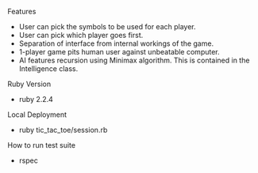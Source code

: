 Features
- User can pick the symbols to be used for each player.
- User can pick which player goes first. 
- Separation of interface from internal workings of the game.
- 1-player game pits human user against unbeatable computer.
- AI features recursion using Minimax algorithm. This is contained in the Intelligence class.

Ruby Version
- ruby 2.2.4

Local Deployment
- ruby tic_tac_toe/session.rb

How to run test suite
- rspec
